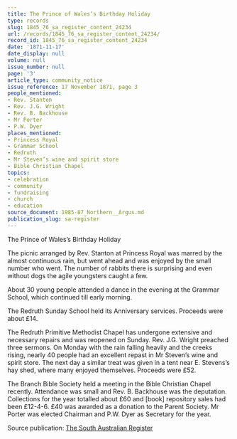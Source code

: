 ```yaml
---
title: The Prince of Wales’s Birthday Holiday
type: records
slug: 1845_76_sa_register_content_24234
url: /records/1845_76_sa_register_content_24234/
record_id: 1845_76_sa_register_content_24234
date: '1871-11-17'
date_display: null
volume: null
issue_number: null
page: '3'
article_type: community_notice
issue_reference: 17 November 1871, page 3
people_mentioned:
- Rev. Stanton
- Rev. J.G. Wright
- Rev. B. Backhouse
- Mr Porter
- P.W. Dyer
places_mentioned:
- Princess Royal
- Grammar School
- Redruth
- Mr Steven’s wine and spirit store
- Bible Christian Chapel
topics:
- celebration
- community
- fundraising
- church
- education
source_document: 1985-87_Northern__Argus.md
publication_slug: sa-register
---
```


The Prince of Wales’s Birthday Holiday

The picnic arranged by Rev. Stanton at Princess Royal was marred by the almost continuous rain, but went ahead and was enjoyed by the small number who went.  The number of rabbits there is surprising and even without dogs the agile youngsters caught a few.

About 30 young people attended a dance in the evening at the Grammar School, which continued till early morning.

The Redruth Sunday School held its Anniversary services.  Proceeds were about £14.

The Redruth Primitive Methodist Chapel has undergone extensive and necessary repairs and was reopened on Sunday.  Rev. J.G. Wright preached three sermons.  On Monday with the rain falling heavily and the creeks rising, nearly 40 people had an excellent repast in Mr Steven’s wine and spirit store.  The next day a similar treat was given in a tent near E. Stevens’s hay shed, where many enjoyed themselves.  Proceeds were £52.

The Branch Bible Society held a meeting in the Bible Christian Chapel recently.  Attendance was small and Rev. B. Backhouse was the deputation.  Collections for the year totalled about £60 and [book] repository sales had been £12-4-6.  £40 was awarded as a donation to the Parent Society.  Mr Porter was elected Chairman and P.W. Dyer as Secretary for the year.

Source publication: [The South Australian Register](/publications/sa-register/)
